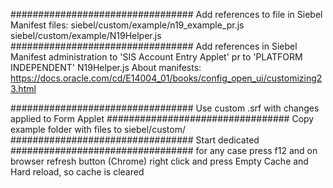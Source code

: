 #################################
Add references to file in Siebel Manifest files:
	siebel/custom/example/n19_example_pr.js
	siebel/custom/example/N19Helper.js
#################################
Add references in Siebel Manifest administration
	to 'SIS Account Entry Applet' pr
	to 'PLATFORM INDEPENDENT' N19Helper.js
	About manifests: https://docs.oracle.com/cd/E14004_01/books/config_open_ui/customizing23.html
	
#################################
Use custom .srf with changes applied to Form Applet
#################################
Copy example folder with files to siebel/custom/
#################################
Start dedicated
#################################
for any case press f12 and on browser refresh button (Chrome)
right click and press Empty Cache and Hard reload, so cache is cleared
